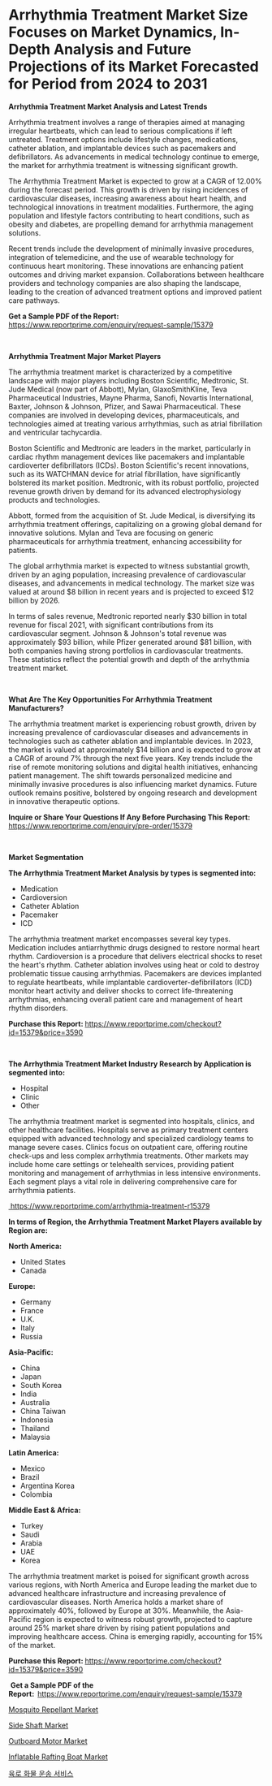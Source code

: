 <p><h1>Arrhythmia Treatment Market Size Focuses on Market Dynamics, In-Depth Analysis and Future Projections of its Market Forecasted for Period from 2024 to 2031</h1></p><p><strong>Arrhythmia Treatment Market Analysis and Latest Trends</strong></p>
<p><p>Arrhythmia treatment involves a range of therapies aimed at managing irregular heartbeats, which can lead to serious complications if left untreated. Treatment options include lifestyle changes, medications, catheter ablation, and implantable devices such as pacemakers and defibrillators. As advancements in medical technology continue to emerge, the market for arrhythmia treatment is witnessing significant growth.</p><p>The Arrhythmia Treatment Market is expected to grow at a CAGR of 12.00% during the forecast period. This growth is driven by rising incidences of cardiovascular diseases, increasing awareness about heart health, and technological innovations in treatment modalities. Furthermore, the aging population and lifestyle factors contributing to heart conditions, such as obesity and diabetes, are propelling demand for arrhythmia management solutions.</p><p>Recent trends include the development of minimally invasive procedures, integration of telemedicine, and the use of wearable technology for continuous heart monitoring. These innovations are enhancing patient outcomes and driving market expansion. Collaborations between healthcare providers and technology companies are also shaping the landscape, leading to the creation of advanced treatment options and improved patient care pathways.</p></p>
<p><strong>Get a Sample PDF of the Report:&nbsp;</strong> <a href="https://www.reportprime.com/enquiry/request-sample/15379">https://www.reportprime.com/enquiry/request-sample/15379</a></p>
<p>&nbsp;</p>
<p><strong>Arrhythmia Treatment Major Market Players</strong></p>
<p><p>The arrhythmia treatment market is characterized by a competitive landscape with major players including Boston Scientific, Medtronic, St. Jude Medical (now part of Abbott), Mylan, GlaxoSmithKline, Teva Pharmaceutical Industries, Mayne Pharma, Sanofi, Novartis International, Baxter, Johnson & Johnson, Pfizer, and Sawai Pharmaceutical. These companies are involved in developing devices, pharmaceuticals, and technologies aimed at treating various arrhythmias, such as atrial fibrillation and ventricular tachycardia.</p><p>Boston Scientific and Medtronic are leaders in the market, particularly in cardiac rhythm management devices like pacemakers and implantable cardioverter defibrillators (ICDs). Boston Scientific's recent innovations, such as its WATCHMAN device for atrial fibrillation, have significantly bolstered its market position. Medtronic, with its robust portfolio, projected revenue growth driven by demand for its advanced electrophysiology products and technologies.</p><p>Abbott, formed from the acquisition of St. Jude Medical, is diversifying its arrhythmia treatment offerings, capitalizing on a growing global demand for innovative solutions. Mylan and Teva are focusing on generic pharmaceuticals for arrhythmia treatment, enhancing accessibility for patients. </p><p>The global arrhythmia market is expected to witness substantial growth, driven by an aging population, increasing prevalence of cardiovascular diseases, and advancements in medical technology. The market size was valued at around $8 billion in recent years and is projected to exceed $12 billion by 2026.</p><p>In terms of sales revenue, Medtronic reported nearly $30 billion in total revenue for fiscal 2021, with significant contributions from its cardiovascular segment. Johnson & Johnson's total revenue was approximately $93 billion, while Pfizer generated around $81 billion, with both companies having strong portfolios in cardiovascular treatments. These statistics reflect the potential growth and depth of the arrhythmia treatment market.</p></p>
<p>&nbsp;</p>
<p><strong>What Are The Key Opportunities For Arrhythmia Treatment Manufacturers?</strong></p>
<p><p>The arrhythmia treatment market is experiencing robust growth, driven by increasing prevalence of cardiovascular diseases and advancements in technologies such as catheter ablation and implantable devices. In 2023, the market is valued at approximately $14 billion and is expected to grow at a CAGR of around 7% through the next five years. Key trends include the rise of remote monitoring solutions and digital health initiatives, enhancing patient management. The shift towards personalized medicine and minimally invasive procedures is also influencing market dynamics. Future outlook remains positive, bolstered by ongoing research and development in innovative therapeutic options.</p></p>
<p><strong>Inquire or Share Your Questions If Any Before Purchasing This Report:</strong> <a href="https://www.reportprime.com/enquiry/pre-order/15379">https://www.reportprime.com/enquiry/pre-order/15379</a></p>
<p>&nbsp;</p>
<p><strong>Market Segmentation</strong></p>
<p><strong>The Arrhythmia Treatment Market Analysis by types is segmented into:</strong></p>
<p><ul><li>Medication</li><li>Cardioversion</li><li>Catheter Ablation</li><li>Pacemaker</li><li>ICD</li></ul></p>
<p><p>The arrhythmia treatment market encompasses several key types. Medication includes antiarrhythmic drugs designed to restore normal heart rhythm. Cardioversion is a procedure that delivers electrical shocks to reset the heart's rhythm. Catheter ablation involves using heat or cold to destroy problematic tissue causing arrhythmias. Pacemakers are devices implanted to regulate heartbeats, while implantable cardioverter-defibrillators (ICD) monitor heart activity and deliver shocks to correct life-threatening arrhythmias, enhancing overall patient care and management of heart rhythm disorders.</p></p>
<p><strong>Purchase this Report:&nbsp;</strong><a href="https://www.reportprime.com/checkout?id=15379&price=3590">https://www.reportprime.com/checkout?id=15379&price=3590</a></p>
<p>&nbsp;</p>
<p><strong>The Arrhythmia Treatment Market Industry Research by Application is segmented into:</strong></p>
<p><ul><li>Hospital</li><li>Clinic</li><li>Other</li></ul></p>
<p><p>The arrhythmia treatment market is segmented into hospitals, clinics, and other healthcare facilities. Hospitals serve as primary treatment centers equipped with advanced technology and specialized cardiology teams to manage severe cases. Clinics focus on outpatient care, offering routine check-ups and less complex arrhythmia treatments. Other markets may include home care settings or telehealth services, providing patient monitoring and management of arrhythmias in less intensive environments. Each segment plays a vital role in delivering comprehensive care for arrhythmia patients.</p></p>
<p><a href="https://www.reportprime.com/arrhythmia-treatment-r15379">&nbsp;https://www.reportprime.com/arrhythmia-treatment-r15379</a></p>
<p><strong>In terms of Region, the Arrhythmia Treatment Market Players available by Region are:</strong></p>
<p>
    <p> <strong> North America: </strong>
        <ul>
            <li>United States</li>
            <li>Canada</li>
        </ul>
        </p> 
    <p> <strong> Europe: </strong>
        <ul>
            <li>Germany</li>
            <li>France</li>
            <li>U.K.</li>
            <li>Italy</li>
            <li>Russia</li>
        </ul>
        </p> 
    <p> <strong> Asia-Pacific: </strong>
        <ul>
            <li>China</li>
            <li>Japan</li>
            <li>South Korea</li>
            <li>India</li>
            <li>Australia</li>
            <li>China Taiwan</li>
            <li>Indonesia</li>
            <li>Thailand</li>
            <li>Malaysia</li>
        </ul>
        </p> 
    <p> <strong> Latin America: </strong>
        <ul>
            <li>Mexico</li>
            <li>Brazil</li>
            <li>Argentina Korea</li>
            <li>Colombia</li>
        </ul>
        </p> 
    <p> <strong> Middle East & Africa: </strong>
        <ul>
            <li>Turkey</li>
            <li>Saudi</li>
            <li>Arabia</li>
            <li>UAE</li>
            <li>Korea</li>
        </ul>
    </p>
    </p>
<p><p>The arrhythmia treatment market is poised for significant growth across various regions, with North America and Europe leading the market due to advanced healthcare infrastructure and increasing prevalence of cardiovascular diseases. North America holds a market share of approximately 40%, followed by Europe at 30%. Meanwhile, the Asia-Pacific region is expected to witness robust growth, projected to capture around 25% market share driven by rising patient populations and improving healthcare access. China is emerging rapidly, accounting for 15% of the market.</p></p>
<p><strong>Purchase this Report: </strong><a href="https://www.reportprime.com/checkout?id=15379&price=3590">https://www.reportprime.com/checkout?id=15379&price=3590</a></p>
<p>&nbsp;<strong>Get a Sample PDF of the Report:&nbsp;&nbsp;</strong><a href="https://www.reportprime.com/enquiry/request-sample/15379">https://www.reportprime.com/enquiry/request-sample/15379</a></p>
<p><strong></strong></p>
<p><p><a href="https://medium.com/@loganunn65756/the-mosquito-repellant-industry-analysis-report-offers-a-comprehensive-and-current-examination-of-bcf1a7588591">Mosquito Repellant Market</a></p><p><a href="https://www.linkedin.com/pulse/strategic-roadmap-global-side-shaft-market-insights-kh3kc?trackingId=jOp5r4EDQsmy%2FRmnVtH1mQ%3D%3D">Side Shaft Market</a></p><p><a href="https://issuu.com/reportprime-2/docs/outboard-motor-market-size-2030.ppt_b3ba57428a4c1b">Outboard Motor Market</a></p><p><a href="https://issuu.com/reportprime-2/docs/inflatable-rafting-boat-market-size_6f59f75a3a6d6c">Inflatable Rafting Boat Market</a></p><p><a href="https://medium.com/@rudyswaniafgwski56664/%EC%84%B8%EA%B3%84-road-freight-transportation-services-market-%EC%9D%80-2024%EC%97%90%EC%84%9C-2031%EB%A1%9C-%EC%97%B0%ED%8F%89%EA%B7%A0-%EC%A6%9D%EA%B0%80%EC%9C%A8%EC%9D%84-%EB%B3%B4%EC%9D%BC-%EA%B2%83%EC%9C%BC%EB%A1%9C-%EC%98%88%EC%83%81%EB%90%A9%EB%8B%88%EB%8B%A4-f8f9014aa52d">육로 화물 운송 서비스</a></p></p>